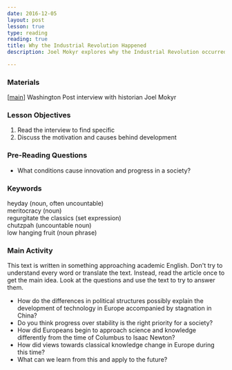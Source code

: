 ```yaml
---
date: 2016-12-05
layout: post
lesson: true
type: reading
reading: true
title: Why the Industrial Revolution Happened
description: Joel Mokyr explores why the Industrial Revolution occurred in Europe rather than more advanced China or India

--- 
```

### Materials 
[<a href="https://www.washingtonpost.com/news/wonk/wp/2016/10/28/why-the-industrial-revolution-didnt-happen-in-china/" target="_blank">main</a>] Washington Post interview with historian Joel Mokyr  

### Lesson Objectives 

1. Read the interview to find specific  
2. Discuss the motivation and causes behind development 

### Pre-Reading Questions 

- What conditions cause innovation and progress in a society? 

### Keywords 

heyday (noun, often uncountable)  
meritocracy (noun)  
regurgitate the classics (set expression)  
chutzpah (uncountable noun)  
low hanging fruit (noun phrase)  


### Main Activity 

This text is written in something approaching academic English. Don't try to understand every word or translate the text. Instead, read the article once to get the main idea. Look at the questions and use the text to try to answer them. 

- How do the differences in political structures possibly explain the development of technology in Europe accompanied by stagnation in China? 
- Do you think progress over stability is the right priority for a society? 
- How did Europeans begin to approach science and knowledge differently from the time of Columbus to Isaac Newton? 
- How did views towards classical knowledge change in Europe during this time? 
- What can we learn from this and apply to the future? 

